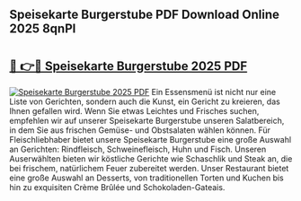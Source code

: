 ## Speisekarte Burgerstube PDF Download Online 2025 8qnPl

# <h2><a href="http://gc68z8f.nevu.top/?p=Speisekarte+Burgerstube">🔗 👉🔴 Speisekarte Burgerstube 2025 PDF</a></h2>

[![Speisekarte Burgerstube 2025 PDF](https://i.imgur.com/dBaPXMq.png)](http://gc68z8f.nevu.top/?p=Speisekarte+Burgerstube)
Ein Essensmenü ist nicht nur eine Liste von Gerichten, sondern auch die Kunst, ein Gericht zu kreieren, das Ihnen gefallen wird. Wenn Sie etwas Leichtes und Frisches suchen, empfehlen wir auf unserer Speisekarte Burgerstube unseren Salatbereich, in dem Sie aus frischen Gemüse- und Obstsalaten wählen können. Für Fleischliebhaber bietet unsere Speisekarte Burgerstube eine große Auswahl an Gerichten: Rindfleisch, Schweinefleisch, Huhn und Fisch. Unseren Auserwählten bieten wir köstliche Gerichte wie Schaschlik und Steak an, die bei frischem, natürlichem Feuer zubereitet werden. Unser Restaurant bietet eine große Auswahl an Desserts, von traditionellen Torten und Kuchen bis hin zu exquisiten Crème Brûlée und Schokoladen-Gateais.
